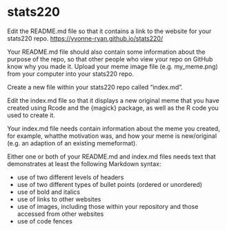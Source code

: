 # stats220

Edit the README.md file so that it contains a link to the website for your stats220 repo.
https://yvonne-ryan.github.io/stats220/

Your README.md file should also contain some information about the purpose of the repo, so that other people who view your repo on GitHub know why you made it.
Upload your meme image file (e.g. my_meme.png) from your computer into your stats220 repo.

Create a new file within your stats220 repo called “index.md”.

Edit the index.md file so that it displays a new original meme that you have created using Rcode and the {magick} package, as well as the R code you used to create it.

Your index.md file needs contain information about the meme you created, for example, whatthe motivation was, and how your meme is new/original (e.g. an adaption of an existing memeformat).

Either one or both of your README.md and index.md files needs text that demonstrates at least the following Markdown syntax:
* use of two different levels of headers
* use of two different types of bullet points (ordered or unordered)
* use of bold and italics
* use of links to other websites
* use of images, including those within your repository and those accessed from other websites
* use of code fences
